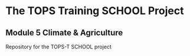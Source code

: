 # The TOPS Training SCHOOL Project
## Module 5 Climate & Agriculture

Repository for the TOPS-T SCHOOL project
